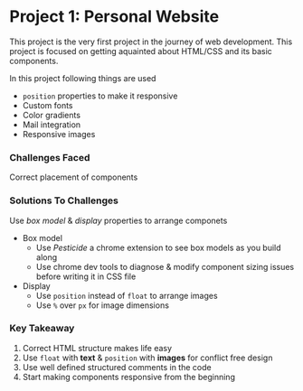 # Project 1: Personal Website
This project is the very first project in the journey of web development. This project is focused on getting aquainted about HTML/CSS and its basic components.

In this project following things are used
* ```position``` properties to make it responsive
* Custom fonts
* Color gradients
* Mail integration
* Responsive images

### Challenges Faced
Correct placement of components

### Solutions To Challenges
Use *box model* & *display* properties to arrange componets
* Box model
    * Use *Pesticide* a chrome extension to see box models as you build along
    * Use chrome dev tools to diagnose & modify component sizing issues before writing it in CSS file
* Display
    * Use ```position``` instead of ```float``` to arrange images
    * Use ```%``` over ```px``` for image dimensions

### Key Takeaway
1. Correct HTML structure makes life easy
2. Use ```float``` with **text** & ```position``` with **images** for conflict free design
3. Use well defined structured comments in the code
4. Start making components responsive from the beginning
